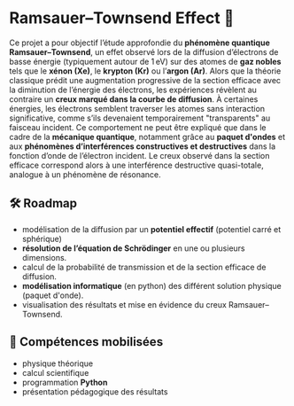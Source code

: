 # Ramsauer–Townsend Effect 🚀
Ce projet a pour objectif l’étude approfondie du **phénomène quantique Ramsauer–Townsend**, un effet observé lors de la diffusion d’électrons de basse énergie (typiquement autour de 1 eV) sur des atomes de **gaz nobles** tels que le **xénon (Xe)**, le **krypton (Kr)** ou l’**argon (Ar)**. Alors que la théorie classique prédit une augmentation progressive de la section efficace avec la diminution de l’énergie des électrons, les expériences révèlent au contraire un **creux marqué dans la courbe de diffusion**. À certaines énergies, les électrons semblent traverser les atomes sans interaction significative, comme s’ils devenaient temporairement "transparents" au faisceau incident.
Ce comportement ne peut être expliqué que dans le cadre de la **mécanique quantique**, notamment grâce au **paquet d'ondes** et aux **phénomènes d’interférences constructives et destructives** dans la fonction d’onde de l’électron incident. Le creux observé dans la section efficace correspond alors à une interférence destructive quasi-totale, analogue à un phénomène de résonance.

## 🛠️ Roadmap
- modélisation de la diffusion par un **potentiel effectif** (potentiel carré et sphérique)
- **résolution de l’équation de Schrödinger** en une ou plusieurs dimensions.
- calcul de la probabilité de transmission et de la section efficace de diffusion.
- **modélisation informatique** (en python) des différent solution physique (paquet d'onde).
- visualisation des résultats et mise en évidence du creux Ramsauer–Townsend.

## 🧰 Compétences mobilisées
- physique théorique
- calcul scientifique
- programmation **Python**
- présentation pédagogique des résultats

